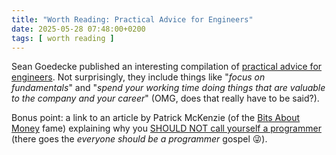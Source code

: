 ```yaml
---
title: "Worth Reading: Practical Advice for Engineers"
date: 2025-05-28 07:48:00+0200
tags: [ worth reading ]
---
```

Sean Goedecke published an interesting compilation of [practical advice for engineers](https://www.seangoedecke.com/in-these-troubled-times/). Not surprisingly, they include things like "_focus on fundamentals_" and "_spend your working time doing things that are valuable to the company and your career_" (OMG, does that really have to be said?).

Bonus point: a link to an article by Patrick McKenzie (of the [Bits About Money](https://www.bitsaboutmoney.com/) fame) explaining why you [SHOULD NOT call yourself a programmer](https://www.kalzumeus.com/2011/10/28/dont-call-yourself-a-programmer/) (there goes the _everyone should be a programmer_ gospel 😜).
